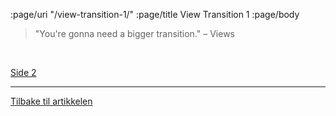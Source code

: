 :page/uri "/view-transition-1/"
:page/title View Transition 1
:page/body

> "You're gonna need a bigger transition." – Views

&nbsp;

[Side 2](/view-transition-2/)

---

[Tilbake til artikkelen](/aa-animere-transisjoner/)
